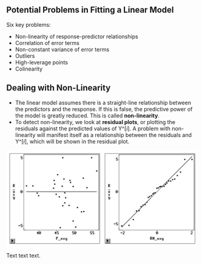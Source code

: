 ## Potential Problems in Fitting a Linear Model

Six key problems:

* Non-linearity of response-predictor relationships
* Correlation of error terms
* Non-constant variance of error terms
* Outliers
* High-leverage points
* Colinearity


## Dealing with Non-Linearity

* The linear model assumes there is a straight-line relationship between the predictors and the response.  If this is false, the predictive power of the model is greatly reduced.  This is called **non-linearity**.
* To detect non-linearity, we look at **residual plots**, or plotting the residuals against the predicted values of Y^[*i*].  A problem with non-linearity will manifest itself as a relationship between the residuals and Y^[*i*], which will be shown in the residual plot.

![](../images/residual-plots.png)

Text text text.
